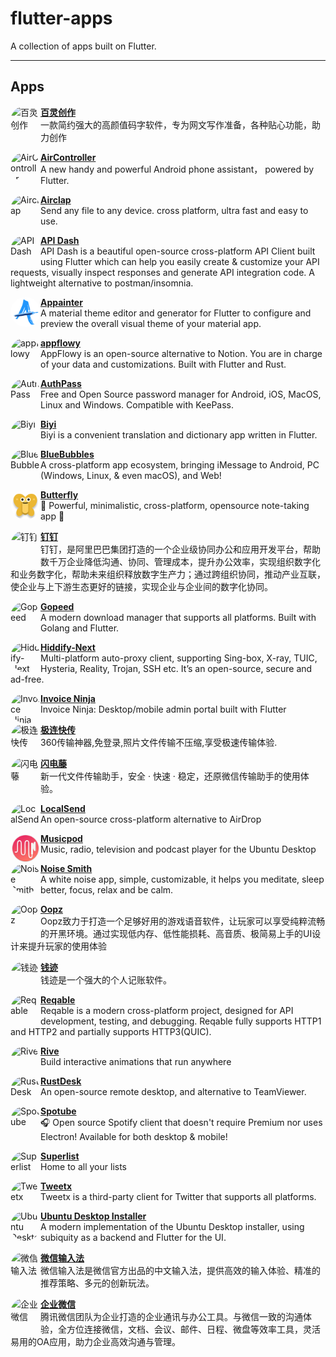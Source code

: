 # flutter-apps

A collection of apps built on Flutter.

---

## Apps

<!-- APP_LIST_MAKER -->
[<img align="left" height="48px" width="48px" style="border-radius:50%" alt="百灵创作" src="https://is1-ssl.mzstatic.com/image/thumb/Purple116/v4/af/b1/f0/afb1f043-dd46-b05e-174e-1e05d84c1c1c/AppIcon-0-0-1x_U007emarketing-0-0-0-7-0-0-sRGB-0-0-0-GLES2_U002c0-512MB-85-220-0-0.png/460x0w.webp"/>](https://www.abailing.com/)

[**百灵创作**](https://www.abailing.com/) \
一款简约强大的高颜值码字软件，专为网文写作准备，各种贴心功能，助力创作

[<img align="left" height="48px" width="48px" style="border-radius:50%" alt="AirController" src="https://github.com/leanflutter/flutter_apps/blob/main/source/apps/air-controller/air-controller-icon.png?raw=true"/>](https://github.com/air-controller/air-controller-desktop)

[**AirController**](https://github.com/air-controller/air-controller-desktop) \
A new handy and powerful Android phone assistant， powered by Flutter.

[<img align="left" height="48px" width="48px" style="border-radius:50%" alt="Airclap" src="https://github.com/leanflutter/flutter_apps/blob/main/source/apps/airclap/airclap-icon.png?raw=true"/>](https://www.airclap.app/)

[**Airclap**](https://www.airclap.app/) \
Send any file to any device. cross platform, ultra fast and easy to use.

[<img align="left" height="48px" width="48px" style="border-radius:50%" alt="API Dash" src="https://github.com/leanflutter/flutter_apps/blob/main/source/apps/apidash/apidash-icon.png?raw=true"/>](https://apidash.dev/)

[**API Dash**](https://apidash.dev/) \
API Dash is a beautiful open-source cross-platform API Client built using Flutter which can help you easily create & customize your API requests, visually inspect responses and generate API integration code. A lightweight alternative to postman/insomnia.

[<img align="left" height="48px" width="48px" style="border-radius:50%" alt="Appainter" src="https://github.com/zeshuaro/appainter/blob/main/assets/icon.png?raw=true"/>](https://appainter.dev/)

[**Appainter**](https://appainter.dev/) \
A material theme editor and generator for Flutter to configure and preview the overall visual theme of your material app.

[<img align="left" height="48px" width="48px" style="border-radius:50%" alt="appflowy" src="https://github.com/leanflutter/flutter_apps/blob/main/source/apps/appflowy/appflowy-icon.png?raw=true"/>](https://github.com/AppFlowy-IO/appflowy)

[**appflowy**](https://github.com/AppFlowy-IO/appflowy) \
AppFlowy is an open-source alternative to Notion. You are in charge of your data and customizations. Built with Flutter and Rust.

[<img align="left" height="48px" width="48px" style="border-radius:50%" alt="AuthPass" src="https://github.com/leanflutter/flutter_apps/blob/main/source/apps/authpass/authpass-icon.png?raw=true"/>](https://authpass.app/)

[**AuthPass**](https://authpass.app/) \
Free and Open Source password manager for Android, iOS, MacOS, Linux and Windows. Compatible with KeePass.

[<img align="left" height="48px" width="48px" style="border-radius:50%" alt="Biyi" src="https://github.com/leanflutter/flutter_apps/blob/main/source/apps/biyi/biyi-icon.png?raw=true"/>](http://biyidev.io)

[**Biyi**](http://biyidev.io) \
Biyi is a convenient translation and dictionary app written in Flutter.

[<img align="left" height="48px" width="48px" style="border-radius:50%" alt="BlueBubbles" src="https://github.com/leanflutter/flutter_apps/blob/main/source/apps/bluebubbles/bluebubbles-icon.png?raw=true"/>](https://github.com/BlueBubblesApp/bluebubbles-app)

[**BlueBubbles**](https://github.com/BlueBubblesApp/bluebubbles-app) \
A cross-platform app ecosystem, bringing iMessage to Android, PC (Windows, Linux, & even macOS), and Web!

[<img align="left" height="48px" width="48px" style="border-radius:50%" alt="Butterfly" src="https://raw.githubusercontent.com/LinwoodDev/butterfly/develop/app/images/logo.png"/>](https://docs.butterfly.linwood.dev/)

[**Butterfly**](https://docs.butterfly.linwood.dev/) \
🎨 Powerful, minimalistic, cross-platform, opensource note-taking app 🎨

[<img align="left" height="48px" width="48px" style="border-radius:50%" alt="钉钉" src="https://is1-ssl.mzstatic.com/image/thumb/Purple126/v4/e4/5f/4e/e45f4ec8-bbc5-baba-945b-fdb4c3cae7e0/AppIcon-0-0-1x_U007emarketing-0-6-0-0-sRGB-85-220.png/230x0w.webp"/>](https://www.dingtalk.com/)

[**钉钉**](https://www.dingtalk.com/) \
钉钉，是阿里巴巴集团打造的一个企业级协同办公和应用开发平台，帮助数千万企业降低沟通、协同、管理成本，提升办公效率，实现组织数字化和业务数字化，帮助未来组织释放数字生产力；通过跨组织协同，推动产业互联，使企业与上下游生态更好的链接，实现企业与企业间的数字化协同。

[<img align="left" height="48px" width="48px" style="border-radius:50%" alt="Gopeed" src="https://github.com/leanflutter/flutter_apps/blob/main/source/apps/gopeed/gopeed-icon.png?raw=true"/>](https://github.com/GopeedLab/gopeed)

[**Gopeed**](https://github.com/GopeedLab/gopeed) \
A modern download manager that supports all platforms. Built with Golang and Flutter.

[<img align="left" height="48px" width="48px" style="border-radius:50%" alt="Hiddify-Next" src="https://github.com/leanflutter/flutter_apps/blob/main/source/apps/hiddify-next/hiddify-next-icon.png?raw=true"/>](https://github.com/hiddify/hiddify-next)

[**Hiddify-Next**](https://github.com/hiddify/hiddify-next) \
Multi-platform auto-proxy client, supporting Sing-box, X-ray, TUIC, Hysteria, Reality, Trojan, SSH etc. It’s an open-source, secure and ad-free.

[<img align="left" height="48px" width="48px" style="border-radius:50%" alt="Invoice Ninja" src="https://is1-ssl.mzstatic.com/image/thumb/Purple116/v4/e4/bc/74/e4bc740e-3654-3ef2-fa6d-cb508312a295/AppIcon-85-220-4-2x.png/460x0w.webp"/>](https://github.com/invoiceninja/admin-portal)

[**Invoice Ninja**](https://github.com/invoiceninja/admin-portal) \
Invoice Ninja: Desktop/mobile admin portal built with Flutter

[<img align="left" height="48px" width="48px" style="border-radius:50%" alt="极连快传" src="https://github.com/leanflutter/flutter_apps/blob/main/source/apps/jl/jl-icon.png?raw=true"/>](https://shouji.360.cn/jl.html)

[**极连快传**](https://shouji.360.cn/jl.html) \
360传输神器,免登录,照片文件传输不压缩,享受极速传输体验.

[<img align="left" height="48px" width="48px" style="border-radius:50%" alt="闪电藤" src="https://github.com/leanflutter/flutter_apps/blob/main/source/apps/lightningvine/lightningvine-icon.png?raw=true"/>](https://lightningvine.zishu.life/)

[**闪电藤**](https://lightningvine.zishu.life/) \
新一代文件传输助手，安全 · 快速 · 稳定，还原微信传输助手的使用体验。

[<img align="left" height="48px" width="48px" style="border-radius:50%" alt="LocalSend" src="https://github.com/leanflutter/flutter_apps/blob/main/source/apps/localsend/localsend-icon.png?raw=true"/>](https://github.com/localsend/localsend)

[**LocalSend**](https://github.com/localsend/localsend) \
An open-source cross-platform alternative to AirDrop

[<img align="left" height="48px" width="48px" style="border-radius:50%" alt="Musicpod" src="https://github.com/ubuntu-flutter-community/musicpod/blob/main/macos/Runner/Assets.xcassets/AppIcon.appiconset/app_icon_256.png?raw=true"/>](https://github.com/ubuntu-flutter-community/musicpod)

[**Musicpod**](https://github.com/ubuntu-flutter-community/musicpod) \
Music, radio, television and podcast player for the Ubuntu Desktop

[<img align="left" height="48px" width="48px" style="border-radius:50%" alt="Noise Smith" src="https://github.com/leanflutter/flutter_apps/blob/main/source/apps/noise-smith/noise-smith-icon.png?raw=true"/>](https://bytemyth.com/noisesmith)

[**Noise Smith**](https://bytemyth.com/noisesmith) \
A white noise app, simple, customizable, it helps you meditate, sleep better, focus, relax and be calm.

[<img align="left" height="48px" width="48px" style="border-radius:50%" alt="Oopz" src="https://github.com/leanflutter/flutter_apps/blob/main/source/apps/oppz/oppz-icon.png?raw=true"/>](https://oopz.cn/)

[**Oopz**](https://oopz.cn/) \
Oopz致力于打造一个足够好用的游戏语音软件，让玩家可以享受纯粹流畅的开黑环境。通过实现低内存、低性能损耗、高音质、极简易上手的UI设计来提升玩家的使用体验

[<img align="left" height="48px" width="48px" style="border-radius:50%" alt="钱迹" src="https://is1-ssl.mzstatic.com/image/thumb/Purple116/v4/66/d6/96/66d696e9-416c-8e74-8e46-71ca324bd9ad/AppIcon-85-220-4-2x.png/460x0w.webp"/>](https://qianjiapp.com/)

[**钱迹**](https://qianjiapp.com/) \
钱迹是一个强大的个人记账软件。

[<img align="left" height="48px" width="48px" style="border-radius:50%" alt="Reqable" src="https://is1-ssl.mzstatic.com/image/thumb/Purple126/v4/7f/5d/4c/7f5d4ce2-0608-b07d-ed5c-6c9156aeffb0/AppIcon-0-0-1x_U007emarketing-0-7-0-0-85-220.png/460x0w.webp"/>](https://reqable.com/en-US/)

[**Reqable**](https://reqable.com/en-US/) \
Reqable is a modern cross-platform project, designed for API development, testing, and debugging. Reqable fully supports HTTP1 and HTTP2 and partially supports HTTP3(QUIC).

[<img align="left" height="48px" width="48px" style="border-radius:50%" alt="Rive" src="https://github.com/leanflutter/flutter_apps/blob/main/source/apps/rive/rive-icon.png?raw=true"/>](https://rive.app/)

[**Rive**](https://rive.app/) \
Build interactive animations that run anywhere

[<img align="left" height="48px" width="48px" style="border-radius:50%" alt="RustDesk" src="https://github.com/leanflutter/flutter_apps/blob/main/source/apps/rustdesk/rustdesk-icon.png?raw=true"/>](https://github.com/rustdesk/rustdesk)

[**RustDesk**](https://github.com/rustdesk/rustdesk) \
An open-source remote desktop, and alternative to TeamViewer.

[<img align="left" height="48px" width="48px" style="border-radius:50%" alt="Spotube" src="https://github.com/leanflutter/flutter_apps/blob/main/source/apps/spotube/spotube-icon.png?raw=true"/>](https://github.com/KRTirtho/spotube)

[**Spotube**](https://github.com/KRTirtho/spotube) \
🎧 Open source Spotify client that doesn't require Premium nor uses Electron! Available for both desktop & mobile!

[<img align="left" height="48px" width="48px" style="border-radius:50%" alt="Superlist" src="https://github.com/leanflutter/flutter_apps/blob/main/source/apps/superlist/superlist-icon.png?raw=true"/>](https://www.superlist.com/)

[**Superlist**](https://www.superlist.com/) \
Home to all your lists

[<img align="left" height="48px" width="48px" style="border-radius:50%" alt="Tweetx" src="https://is1-ssl.mzstatic.com/image/thumb/Purple116/v4/fd/3b/77/fd3b7786-7511-13ed-29a9-d39c9551b32d/AppIcon-85-220-4-0-0-2x-0-0.png/460x0w.webp"/>](https://tweetx.tool.al/)

[**Tweetx**](https://tweetx.tool.al/) \
Tweetx is a third-party client for Twitter that supports all platforms.

[<img align="left" height="48px" width="48px" style="border-radius:50%" alt="Ubuntu Desktop Installer" src="https://github.com/leanflutter/flutter_apps/blob/main/source/apps/ubuntu-desktop-installer/ubuntu-desktop-installer-icon.png?raw=true"/>](https://github.com/canonical/ubuntu-desktop-installer)

[**Ubuntu Desktop Installer**](https://github.com/canonical/ubuntu-desktop-installer) \
A modern implementation of the Ubuntu Desktop installer, using subiquity as a backend and Flutter for the UI.

[<img align="left" height="48px" width="48px" style="border-radius:50%" alt="微信输入法" src="https://is1-ssl.mzstatic.com/image/thumb/Purple126/v4/95/ea/65/95ea6505-55ca-cc73-35f3-96c09ae61358/AppIcon-0-1x_U007emarketing-0-7-0-85-220.png/460x0w.webp"/>](https://z.weixin.qq.com/)

[**微信输入法**](https://z.weixin.qq.com/) \
微信输入法是微信官方出品的中文输入法，提供高效的输入体验、精准的推荐策略、多元的创新玩法。

[<img align="left" height="48px" width="48px" style="border-radius:50%" alt="企业微信" src="https://is1-ssl.mzstatic.com/image/thumb/Purple126/v4/08/f6/31/08f6313c-b02c-682e-a961-00bb09fb58f4/AppIcon-0-0-1x_U007emarketing-0-0-0-7-0-0-sRGB-0-0-0-GLES2_U002c0-512MB-85-220-0-0.png/230x0w.webp"/>](https://work.weixin.qq.com/)

[**企业微信**](https://work.weixin.qq.com/) \
腾讯微信团队为企业打造的企业通讯与办公工具。与微信一致的沟通体验，全方位连接微信，文档、会议、邮件、日程、微盘等效率工具，灵活易用的OA应用，助力企业高效沟通与管理。

<!-- APP_LIST_MAKER -->

